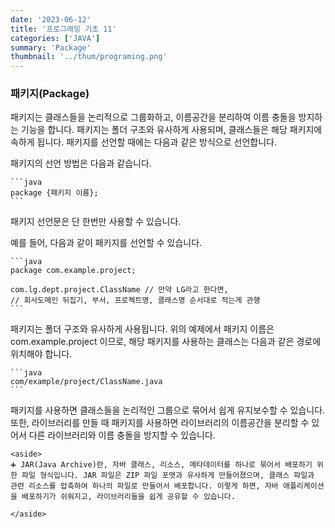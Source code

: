 ```yaml
---
date: '2023-06-12'
title: '프로그래밍 기초 11'
categories: ['JAVA']
summary: 'Package'
thumbnail: '../thum/programing.png'
---
```


### 패키지(Package)

  패키지는 클래스들을 논리적으로 그룹화하고, 이름공간을 분리하여 이름 충돌을 방지하는 기능을 합니다. 패키지는 폴더 구조와 유사하게 사용되며, 클래스들은 해당 패키지에 속하게 됩니다. 패키지를 선언할 때에는 다음과 같은 방식으로 선언합니다.

  패키지의 선언 방법은 다음과 같습니다.

    ```java
    package {패키지 이름};
    ```

  패키지 선언문은 단 한번만 사용할 수 있습니다.

  예를 들어, 다음과 같이 패키지를 선언할 수 있습니다.

    ```java
    package com.example.project;
    
    com.lg.dept.project.ClassName // 만약 LG라고 한다면,
    // 회사도메인 뒤집기, 부서, 프로젝트명, 클래스명 순서대로 적는게 관행
    ```

  패키지는 폴더 구조와 유사하게 사용됩니다. 위의 예제에서 패키지 이름은 com.example.project 이므로, 해당 패키지를 사용하는 클래스는 다음과 같은 경로에 위치해야 합니다.

    ```java
    com/example/project/ClassName.java
    ```

  패키지를 사용하면 클래스들을 논리적인 그룹으로 묶어서 쉽게 유지보수할 수 있습니다. 또한, 라이브러리를 만들 때 패키지를 사용하면 라이브러리의 이름공간을 분리할 수 있어서 다른 라이브러리와 이름 충돌을 방지할 수 있습니다.

    <aside>
    ➕ JAR(Java Archive)란, 자바 클래스, 리소스, 메타데이터를 하나로 묶어서 배포하기 위한 파일 형식입니다. JAR 파일은 ZIP 파일 포맷과 유사하게 만들어졌으며, 클래스 파일과 관련 리소스를 압축하여 하나의 파일로 만들어서 배포합니다. 이렇게 하면, 자바 애플리케이션을 배포하기가 쉬워지고, 라이브러리들을 쉽게 공유할 수 있습니다.

    </aside>